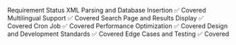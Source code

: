 Requirement	Status
XML Parsing and Database Insertion	✅ Covered
Multilingual Support	✅ Covered
Search Page and Results Display	✅ Covered
Cron Job	✅ Covered
Performance Optimization	✅ Covered
Design and Development Standards	✅ Covered
Edge Cases and Testing	✅ Covered
